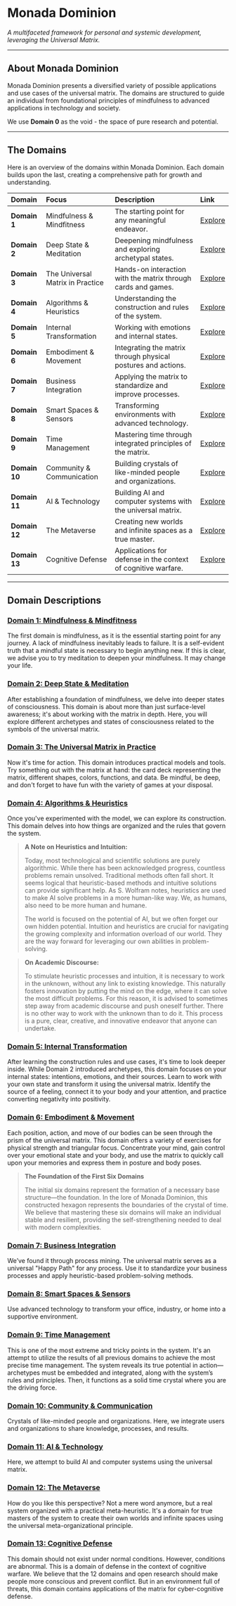 # Monada Dominion

*A multifaceted framework for personal and systemic development, leveraging the Universal Matrix.*

---

## About Monada Dominion

Monada Dominion presents a diversified variety of possible applications and use cases of the universal matrix. The domains are structured to guide an individual from foundational principles of mindfulness to advanced applications in technology and society.

We use **Domain 0** as the void - the space of pure research and potential.

---

## The Domains

Here is an overview of the domains within Monada Dominion. Each domain builds upon the last, creating a comprehensive path for growth and understanding.

| Domain | Focus | Description | Link |
| :--- | :--- | :--- | :--- |
| **Domain 1** | Mindfulness & Mindfitness | The starting point for any meaningful endeavor. | [Explore](https://github.com/Monada-Dominion/domain_1) |
| **Domain 2** | Deep State & Meditation | Deepening mindfulness and exploring archetypal states. | [Explore](https://github.com/Monada-Dominion/domain_2) |
| **Domain 3** | The Universal Matrix in Practice | Hands-on interaction with the matrix through cards and games. | [Explore](https://github.com/Monada-Dominion/domain_3) |
| **Domain 4** | Algorithms & Heuristics | Understanding the construction and rules of the system. | [Explore](https://github.com/Monada-Dominion/domain_4) |
| **Domain 5** | Internal Transformation | Working with emotions and internal states. | [Explore](https://github.com/Monada-Dominion/domain_5) |
| **Domain 6** | Embodiment & Movement | Integrating the matrix through physical postures and actions. | [Explore](https://github.com/Monada-Dominion/domain_6) |
| **Domain 7** | Business Integration | Applying the matrix to standardize and improve processes. | [Explore](https://github.com/Monada-Dominion/domain_7) |
| **Domain 8** | Smart Spaces & Sensors | Transforming environments with advanced technology. | [Explore](https://github.com/Monada-Dominion/domain_8) |
| **Domain 9** | Time Management | Mastering time through integrated principles of the matrix. | [Explore](https://github.com/Monada-Dominion/domain_9) |
| **Domain 10** | Community & Communication | Building crystals of like-minded people and organizations. | [Explore](https://github.com/Monada-Dominion/domain_10) |
| **Domain 11** | AI & Technology | Building AI and computer systems with the universal matrix. | [Explore](https://github.com/Monada-Dominion/domain_11) |
| **Domain 12** | The Metaverse | Creating new worlds and infinite spaces as a true master. | [Explore](https://github.com/Monada-Dominion/domain_12) |
| **Domain 13** | Cognitive Defense | Applications for defense in the context of cognitive warfare. | [Explore](https://github.com/Monada-Dominion/domain_13) |

---

## Domain Descriptions

### [Domain 1: Mindfulness & Mindfitness](https://github.com/Monada-Dominion/domain_1)

The first domain is mindfulness, as it is the essential starting point for any journey. A lack of mindfulness inevitably leads to failure. It is a self-evident truth that a mindful state is necessary to begin anything new. If this is clear, we advise you to try meditation to deepen your mindfulness. It may change your life.

### [Domain 2: Deep State & Meditation](https://github.com/Monada-Dominion/domain_2)

After establishing a foundation of mindfulness, we delve into deeper states of consciousness. This domain is about more than just surface-level awareness; it's about working with the matrix in depth. Here, you will explore different archetypes and states of consciousness related to the symbols of the universal matrix.

### [Domain 3: The Universal Matrix in Practice](https://github.com/Monada-Dominion/domain_3)

Now it's time for action. This domain introduces practical models and tools. Try something out with the matrix at hand: the card deck representing the matrix, different shapes, colors, functions, and data. Be mindful, be deep, and don't forget to have fun with the variety of games at your disposal.

### [Domain 4: Algorithms & Heuristics](https://github.com/Monada-Dominion/domain_4)

Once you've experimented with the model, we can explore its construction. This domain delves into how things are organized and the rules that govern the system.

> **A Note on Heuristics and Intuition:**
>
> Today, most technological and scientific solutions are purely algorithmic. While there has been acknowledged progress, countless problems remain unsolved. Traditional methods often fall short. It seems logical that heuristic-based methods and intuitive solutions can provide significant help. As S. Wolfram notes, heuristics are used to make AI solve problems in a more human-like way. We, as humans, also need to be more human and humane.
>
> The world is focused on the potential of AI, but we often forget our own hidden potential. Intuition and heuristics are crucial for navigating the growing complexity and information overload of our world. They are the way forward for leveraging our own abilities in problem-solving.

> **On Academic Discourse:**
>
> To stimulate heuristic processes and intuition, it is necessary to work in the unknown, without any link to existing knowledge. This naturally fosters innovation by putting the mind on the edge, where it can solve the most difficult problems. For this reason, it is advised to sometimes step away from academic discourse and push oneself further. There is no other way to work with the unknown than to do it. This process is a pure, clear, creative, and innovative endeavor that anyone can undertake.

### [Domain 5: Internal Transformation](https://github.com/Monada-Dominion/domain_5)

After learning the construction rules and use cases, it's time to look deeper inside. While Domain 2 introduced archetypes, this domain focuses on your internal states: intentions, emotions, and their sources. Learn to work with your own state and transform it using the universal matrix. Identify the source of a feeling, connect it to your body and your attention, and practice converting negativity into positivity.

### [Domain 6: Embodiment & Movement](https://github.com/Monada-Dominion/domain_6)

Each position, action, and move of our bodies can be seen through the prism of the universal matrix. This domain offers a variety of exercises for physical strength and triangular focus. Concentrate your mind, gain control over your emotional state and your body, and use the matrix to quickly call upon your memories and express them in posture and body poses.

> **The Foundation of the First Six Domains**
>
> The initial six domains represent the formation of a necessary base structure—the foundation. In the lore of Monada Dominion, this constructed hexagon represents the boundaries of the crystal of time. We believe that mastering these six domains will make an individual stable and resilient, providing the self-strengthening needed to deal with modern complexities.

### [Domain 7: Business Integration](https://github.com/Monada-Dominion/domain_7)

We’ve found it through process mining. The universal matrix serves as a universal "Happy Path" for any process. Use it to standardize your business processes and apply heuristic-based problem-solving methods.

### [Domain 8: Smart Spaces & Sensors](https://github.com/Monada-Dominion/domain_8)

Use advanced technology to transform your office, industry, or home into a supportive environment.

### [Domain 9: Time Management](https://github.com/Monada-Dominion/domain_9)

This is one of the most extreme and tricky points in the system. It's an attempt to utilize the results of all previous domains to achieve the most precise time management. The system reveals its true potential in action—archetypes must be embedded and integrated, along with the system’s rules and principles. Then, it functions as a solid time crystal where you are the driving force.

### [Domain 10: Community & Communication](https://github.com/Monada-Dominion/domain_10)

Crystals of like-minded people and organizations. Here, we integrate users and organizations to share knowledge, processes, and results.

### [Domain 11: AI & Technology](https://github.com/Monada-Dominion/domain_11)

Here, we attempt to build AI and computer systems using the universal matrix.

### [Domain 12: The Metaverse](https://github.com/Monada-Dominion/domain_12)

How do you like this perspective? Not a mere word anymore, but a real system organized with a practical meta-heuristic. It's a domain for true masters of the system to create their own worlds and infinite spaces using the universal meta-organizational principle.

### [Domain 13: Cognitive Defense](https://github.com/Monada-Dominion/domain_13)

This domain should not exist under normal conditions. However, conditions are abnormal. This is a domain of defense in the context of cognitive warfare. We believe that the 12 domains and open research should make people more conscious and prevent conflict. But in an environment full of threats, this domain contains applications of the matrix for cyber-cognitive defense.
